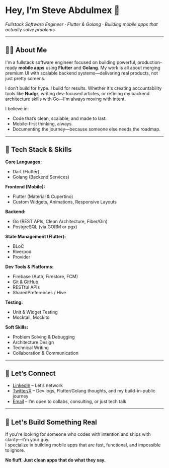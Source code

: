 <h1>Hey, I’m Steve Abdulmex 👋</h1>
<p><em>Fullstack Software Engineer · Flutter & Golang · Building mobile apps that actually solve problems</em></p>

---

## 👨‍💻 About Me

I'm a fullstack software engineer focused on building powerful, production-ready **mobile apps** using **Flutter** and **Golang**. My work is all about merging premium UI with scalable backend systems—delivering real products, not just pretty screens.

I don’t build for hype. I build for results. Whether it's creating accountability tools like **Nudgr**, writing dev-focused articles, or refining my backend architecture skills with Go—I'm always moving with intent.

I believe in:
- Code that’s clean, scalable, and made to last.
- Mobile-first thinking, always.
- Documenting the journey—because someone else needs the roadmap.

---

## 🧠 Tech Stack & Skills

**Core Languages:**  
- Dart (Flutter)  
- Golang (Backend Services)

**Frontend (Mobile):**  
- Flutter (Material & Cupertino)  
- Custom Widgets, Animations, Responsive Layouts

**Backend:**  
- Go (REST APIs, Clean Architecture, Fiber/Gin)  
- PostgreSQL (via GORM or pgx)

**State Management (Flutter):**  
- BLoC  
- Riverpod  
- Provider  

**Dev Tools & Platforms:**  
- Firebase (Auth, Firestore, FCM)  
- Git & GitHub  
- RESTful APIs  
- SharedPreferences / Hive  

**Testing:**  
- Unit & Widget Testing  
- Mocktail, Mockito

**Soft Skills:**  
- Problem Solving & Debugging  
- Architecture Design  
- Technical Writing  
- Collaboration & Communication

---

## 🔗 Let’s Connect

- [LinkedIn](https://www.linkedin.com/in/steveabdulmexa/) – Let’s network  
- [Twitter/X](https://x.com/BigSteveAbdulmx) – Dev logs, Flutter/Golang thoughts, and my build-in-public journey  
- [Email](mailto:steveabdulmexa@gmail.com) – I’m open to collabs, consulting, or just tech talk

---

## 🚀 Let's Build Something Real

If you're looking for someone who codes with intention and ships with clarity—I'm your guy.  
I specialize in building mobile apps that are fast, functional, and impossible to ignore.

**No fluff. Just clean apps that do what they say.**

